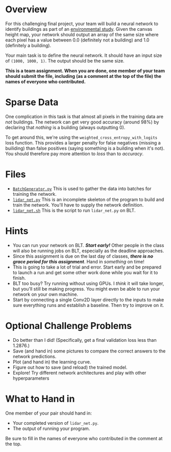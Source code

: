 # Overview
For this challenging final project, your team will build a neural network to identify buildings as part of an [environmental study](data_description.docx). Given the canvas height map, your network should output an array of the same size where each pixel has a value between 0.0 (definitely not a building) and 1.0 (definitely a building).

Your main task is to define the neural network. It should have an input size of `(1000, 1000, 1)`. The output should be the same size.

**This is a team assignment. When you are done, one member of your team should submit the file, including (as a comment at the top of the file) the names of everyone who contributed.**

# Sparse Data
One complication in this task is that almost all pixels in the training data are *not* buildings. The network can get very good accuracy (around 98%) by declaring that *nothing* is a building (always outputting 0).

To get around this, we're using the `weighted_cross_entropy_with_logits` loss function. This provides a larger penalty for false negatives (missing a builiding) than false positives (saying something is a building when it's not). You should therefore pay more attention to *loss* than to *accuracy*.

# Files
* [`BatchGenerator.py`](../../cs369_solutions/src/BatchGenerator.py) This is used to gather the data into batches for training the network.
* [`lidar_net.py`](../../cs369_solutions/src/lidar_net.py) This is an incomplete skeleton of the program to build and train the network. You'll have to supply the network definition.
* [`lidar_net.sh`](../../cs369_solutions/src/lidar_net.py) This is the script to run `lidar_net.py` on BLT.

# Hints
* You can run your network on BLT. ***Start early!*** Other people in the class will also be running jobs on BLT, especially as the deadline approaches.
* Since this assignment is due on the last day of classes, ***there is no grace period for this assignment***. Hand in *something* on time!
* This is going to take a lot of trial and error. Start early and be prepared to launch a run and get some other work done while you wait for it to finish.
* BLT too busy? Try running without using GPUs. I *think* it will take longer, but you'll still be making progress. You might even be able to run your network on your own machine.
* Start by connecting a single Conv2D layer directly to the inputs to make sure everything runs and establish a baseline. Then try to improve on it.

# Optional Challenge Problems
* Do better than I did! (Specifically, get a final validation loss less than 1.2876.)
* Save (and hand in) some pictures to compare the correct answers to the network predictions.
* Plot (and hand in) the learning curve.
* Figure out how to save (and reload) the trained model.
* Explore! Try different network architectures and play with other hyperparameters

# What to Hand in
One member of your pair should hand in:
* Your completed version of `lidar_net.py`.
* The output of running your program.

Be sure to fill in the names of everyone who contributed in the comment at the top.